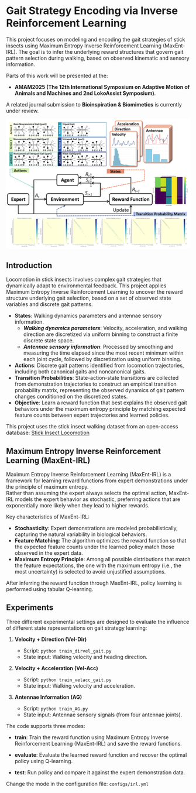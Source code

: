 # Gait Strategy Encoding via Inverse Reinforcement Learning

This project focuses on modeling and encoding the gait strategies of stick insects using Maximum Entropy Inverse Reinforcement Learning (MaxEnt-IRL). The goal is to infer the underlying reward structures that govern gait pattern selection during walking, based on observed kinematic and sensory information.

Parts of this work will be presented at the:
- **AMAM2025 (The 12th International Symposium on Adaptive Motion of Animals and Machines and 2nd LokoAssist Symposium)**.  

A related journal submission to **Bioinspiration & Biomimetics** is currently under review.

![MaxEnt-IRL framework](configs/MaxEnt-IRL.png)

## Introduction

Locomotion in stick insects involves complex gait strategies that dynamically adapt to environmental feedback. This project applies Maximum Entropy Inverse Reinforcement Learning to uncover the reward structure underlying gait selection, based on a set of observed state variables and discrete gait patterns.

- **States**: Walking dynamics parameters and antennae sensory information.
    - ***Walking dynamics parameters***: Velocity, acceleration, and walking direction are discretized via uniform binning to construct a finite discrete state space.
    - ***Antennae sensory information***: Processed by smoothing and measuring the time elapsed since the most recent minimum within each joint cycle, followed by discretization using uniform binning.
- **Actions**: Discrete gait patterns identified from locomotion trajectories, including both canonical gaits and noncanonical gaits.
- **Transition Probabilities**: State-action-state transitions are collected from demonstration trajectories to construct an empirical transition probability matrix, representing the observed dynamics of gait pattern changes conditioned on the discretized states.
- **Objective**: Learn a reward function that best explains the observed gait behaviors under the maximum entropy principle by matching expected feature counts between expert trajectories and learned policies.

This project uses the stick insect walking dataset from an open-access database: [Stick Insect Locomotion](https://pub.uni-bielefeld.de/record/2639454#details)


## Maximum Entropy Inverse Reinforcement Learning (MaxEnt-IRL)

Maximum Entropy Inverse Reinforcement Learning (MaxEnt-IRL) is a framework for learning reward functions from expert demonstrations under the principle of maximum entropy.  
Rather than assuming the expert always selects the optimal action, MaxEnt-IRL models the expert behavior as stochastic, preferring actions that are exponentially more likely when they lead to higher rewards.

Key characteristics of MaxEnt-IRL:
- **Stochasticity**: Expert demonstrations are modeled probabilistically, capturing the natural variability in biological behaviors.
- **Feature Matching**: The algorithm optimizes the reward function so that the expected feature counts under the learned policy match those observed in the expert data.
- **Maximum Entropy Principle**: Among all possible distributions that match the feature expectations, the one with the maximum entropy (i.e., the most uncertainty) is selected to avoid unjustified assumptions.


After inferring the reward function through MaxEnt-IRL, policy learning is performed using tabular Q-learning.


## Experiments

Three different experimental settings are designed to evaluate the influence of different state representations on gait strategy learning:

1. **Velocity + Direction (Vel-Dir)**  
   - Script: `python train_dirvel_gait.py`
   - State input: Walking velocity and heading direction.

2. **Velocity + Acceleration (Vel-Acc)**  
   - Script: `python train_velacc_gait.py`
   - State input: Walking velocity and acceleration.

3. **Antennae Information (AG)**  
   - Script: `python train_AG.py`
   - State input: Antennae sensory signals (from four antennae joints).

The code supports three modes:

- **train**: Train the reward function using Maximum Entropy Inverse Reinforcement Learning (MaxEnt-IRL) and save the reward functions. 

- **evaluate**: Evaluate the learned reward function and recover the optimal policy using Q-learning.

- **test**: Run policy and compare it against the expert demonstration data.


Change the mode in the configuration file: `configs/irl.yml`